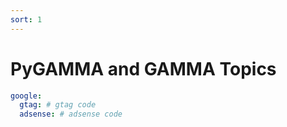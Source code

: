 ```yaml
---
sort: 1
---
```


# PyGAMMA and GAMMA Topics

```yml
google:
  gtag: # gtag code
  adsense: # adsense code
```
